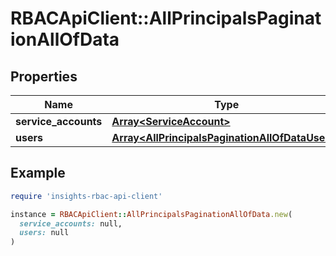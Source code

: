 # RBACApiClient::AllPrincipalsPaginationAllOfData

## Properties

| Name | Type | Description | Notes |
| ---- | ---- | ----------- | ----- |
| **service_accounts** | [**Array&lt;ServiceAccount&gt;**](ServiceAccount.md) |  | [optional] |
| **users** | [**Array&lt;AllPrincipalsPaginationAllOfDataUsers&gt;**](AllPrincipalsPaginationAllOfDataUsers.md) |  | [optional] |

## Example

```ruby
require 'insights-rbac-api-client'

instance = RBACApiClient::AllPrincipalsPaginationAllOfData.new(
  service_accounts: null,
  users: null
)
```

